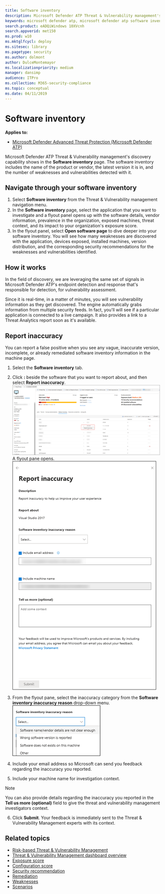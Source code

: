 ```yaml
---
title: Software inventory
description: Microsoft Defender ATP Threat & Vulnerability management's discovery capability shows in the software inventory page. You can see the name of the product, vendor, the latest version it is in, and the number of weaknesses and vulnerabilities detected.
keywords: microsoft defender atp, microsoft defender atp software inventory, mdatp threat & vulnerability management, mdatp threat & vulnerability management software inventory, mdatp tvm software inventory, tvm software inventory
search.product: eADQiWindows 10XVcnh
search.appverid: met150
ms.prod: w10
ms.mktglfcycl: deploy
ms.sitesec: library
ms.pagetype: security
ms.author: dolmont
author: DulceMontemayor
ms.localizationpriority: medium
manager: dansimp
audience: ITPro
ms.collection: M365-security-compliance 
ms.topic: conceptual
ms.date: 04/11/2019
---
```

# Software inventory
**Applies to:**
- [Microsoft Defender Advanced Threat Protection (Microsoft Defender ATP)](https://go.microsoft.com/fwlink/p/?linkid=2069559)

Microsoft Defender ATP Threat & Vulnerability management's discovery capability shows in the **Software inventory** page. The software inventory includes the name of the product or vendor, the latest version it is in, and the number of weaknesses and vulnerabilities detected with it.

## Navigate through your software inventory
1. Select **Software inventory** from the Threat & Vulnerability management navigation menu. 
2. In the **Software inventory** page, select the application that you want to investigate and a flyout panel opens up with the software details, vendor information, prevalence in the organization, exposed machines, threat context, and its impact to your  organization's exposure score.   
3. In the flyout panel, select **Open software page** to dive deeper into your software inventory. You will see how many weaknesses are discovered with the application, devices exposed, installed machines, version distribution, and the corresponding security recommendations for the weaknesses and vulnerabilities identified.

## How it works
In the field of discovery, we are leveraging the same set of signals in Microsoft Defender ATP's endpoint detection and response that's responsible for detection, for vulnerability assessment. 

Since it is real-time, in a matter of minutes, you will see vulnerability information as they get discovered. The engine automatically grabs information from multiple security feeds. In fact, you'll will see if a particular application is connected to a live campaign. It also provides a link to a Threat Analytics report soon as it's available.

## Report inaccuracy

You can report a false positive when you see any vague, inaccurate version, incomplete, or already remediated software inventory information in the machine page.

1. Select the **Software inventory** tab. 

2. Click **:** beside the software that you want to report about, and then select **Report inaccuracy**. 
![Screenshot of Report inaccuracy control from the machine page under the Software inventory column](images/tvm_report_inaccuracy_software.png)
<br>A flyout pane opens.</br>
![Screenshot of Report inaccuracy flyout pane](images/tvm_report_inaccuracy_softwareflyout.png)

3. From the flyout pane, select the inaccuracy category from the **Software inventory inaccuracy reason** drop-down menu. 
<br>![Screenshot of Report inaccuracy software inventory inaccuracy reason drop-down menu](images/tvm_report_inaccuracy_softwareoptions.png)</br>

4. Include your email address so Microsoft can send you feedback regarding the inaccuracy you reported.

5. Include your machine name for investigation context.

>[!NOTE]
> You can also provide details regarding the inaccuracy you reported in the **Tell us more (optional)** field to give the threat and vulnerability management investigators context. 

6. Click **Submit**. Your feedback is immediately sent to the Threat & Vulnerability Management experts with its context.


## Related topics
- [Risk-based Threat & Vulnerability Management](next-gen-threat-and-vuln-mgt.md) 
- [Threat & Vulnerability Management dashboard overview](tvm-dashboard-insights.md)
- [Exposure score](tvm-exposure-score.md)
- [Configuration score](configuration-score.md)
- [Security recommendation](tvm-security-recommendation.md)
- [Remediation](tvm-remediation.md)
- [Weaknesses](tvm-weaknesses.md)
- [Scenarios](threat-and-vuln-mgt-scenarios.md)
